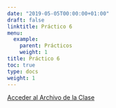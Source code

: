 ```yaml
---
date: "2019-05-05T00:00:00+01:00"
draft: false
linktitle: Práctico 6
menu:
  example:
    parent: Prácticos
    weight: 1
title: Práctico 6
toc: true
type: docs
weight: 1
---
```


[Acceder al Archivo de la Clase](/html/Practico6.pptx)
